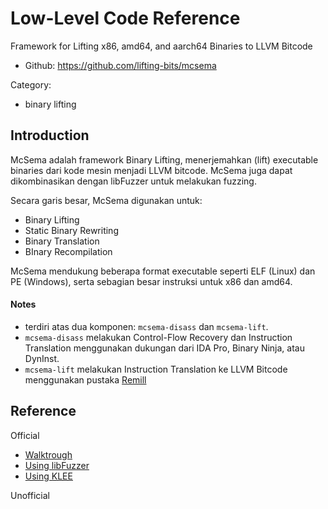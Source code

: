 # Low-Level Code Reference

Framework for Lifting x86, amd64, and aarch64 Binaries to LLVM Bitcode

* Github: https://github.com/lifting-bits/mcsema

Category:

- binary lifting

## Introduction

McSema adalah framework Binary Lifting, menerjemahkan (lift) executable binaries dari kode mesin menjadi LLVM bitcode. McSema juga dapat dikombinasikan dengan libFuzzer untuk melakukan fuzzing.

Secara garis besar, McSema digunakan untuk:

- Binary Lifting
- Static Binary Rewriting
- Binary Translation
- BInary Recompilation

McSema mendukung beberapa format executable seperti ELF (Linux) dan PE (Windows), serta sebagian besar instruksi untuk x86 dan amd64.

#### Notes

- terdiri atas dua komponen: `mcsema-disass` dan `mcsema-lift`.
- `mcsema-disass` melakukan Control-Flow Recovery dan Instruction Translation menggunakan dukungan dari IDA Pro, Binary Ninja, atau DynInst.
- `mcsema-lift` melakukan Instruction Translation ke LLVM Bitcode menggunakan pustaka [Remill](remill.md)

## Reference

Official

- [Walktrough](https://github.com/lifting-bits/mcsema/blob/master/docs/McSemaWalkthrough.md)
- [Using libFuzzer](https://github.com/lifting-bits/mcsema/blob/master/docs/UsingLibFuzzer.md)
- [Using KLEE](https://blog.trailofbits.com/2014/12/04/close-encounters-with-symbolic-execution-part-2/)

Unofficial